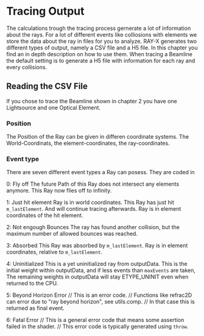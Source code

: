 # Tracing Output

The calculations trough the tracing process gernerate a lot of information about the rays. For a lot of different events like colliosions with elements we store the data about the ray in files for you to analyze. 
RAY-X generates two different types of output, namely a CSV file and a H5 file. In this chapter you find an in depth description on how to use them.
When tracing a Beamline the default setting is to generate a H5 file with information for each ray and every collisions.

## Reading the CSV File

If you chose to trace the Beamline shown in chapter 2 you have one Lightsource and one Optical Element. 


### Position
The Position of the Ray can be given in differen coordinate systems. 
The World-Coordinats, the element-coordinates, the ray-coordinates.


### Event type
There are seven different event types a Ray can posess. They are coded in


0: Fly off
The future Path of this Ray does not intersect any elements anymore.
This Ray now flies off to infinity.

1: Just hit element
Ray is in world coordinates.
This Ray has just hit `m_lastElement`.
And will continue tracing afterwards.
Ray is in element coordinates of the hit element.

2: Not engough Bounces
The ray has found another collision, but the maximum number of allowed bounces was reached.

3: Absorbed
This Ray was absorbed by `m_lastElement`.
Ray is in element coordinates, relative to `m_lastElement`.

4: Uninitialized
This is a yet uninitialized ray from outputData.
This is the initial weight within outputData, and if less events than `maxEvents` are taken,
The remaining weights in outputData will stay ETYPE_UNINIT even when returned to the CPU.

5: Beyond Horizon Error
// This is an error code.
// Functions like refrac2D can error due to "ray beyond horizon", see utils.comp.
// In that case this is returned as final event.

6: Fatal Error
// This is a general error code that means some assertion failed in the shader.
// This error code is typically generated using `throw`.

